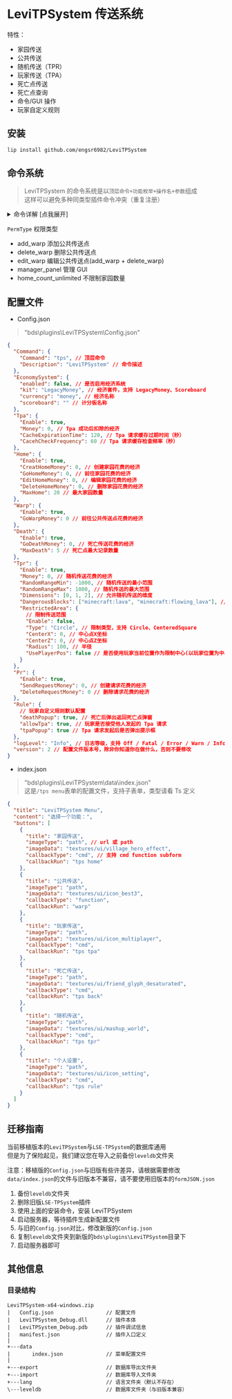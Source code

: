 # LeviTPSystem 传送系统

特性：

- 家园传送
- 公共传送
- 随机传送（TPR）
- 玩家传送（TPA）
- 死亡点传送
- 死亡点查询
- 命令/GUI 操作
- 玩家自定义规则

## 安装

```bash
lip install github.com/engsr6982/LeviTPSystem
```

## 命令系统

> LeviTPSystem 的命令系统是以`顶层命令+功能枚举+操作名+参数`组成  
> 这样可以避免多种同类型插件命令冲突（重复注册）

<details>
  <summary>命令详解 [点我展开]</summary>

> 注意: 插件默认注册的顶层命令为`tps`, 如有修改请将下文的`tps`换成你修改后的顶层命令

- 家 命令

`/tps home` 家园传送点 GUI（玩家）

`/tps home add <name: string>` 添加一个家（玩家）

`/tps home del <name: string>` 删除一个家（玩家）

`/tps home go <name: string>` 前往家（玩家）

`/tps home list` 列出所有家（玩家）

- 公共传送点命令

`/tps warp` 公共传送点 GUI（玩家）

`/tps warp add <name: string>` 添加一个公共传送点（权限组允许）（玩家）

`/tps warp del <name: string>` 删除一个公共传送点（权限组允许）（玩家）

`/tps warp go <name: string>` 前往公共传送点（玩家）

`/tps warp list` 列出所有公共传送点（玩家）

- Tpa 命令

`/tps tpa` 打开 Tpa GUI（玩家）

`/tps tpa accept` 接受一个 Tpa 请求（玩家）

`/tps tpa deny` 拒绝一个 Tpa 请求（玩家）

`/tps tpa here <player: target>` 发起 Tpa 将目标玩家传送到我这（玩家）

`/tps tpa to <player: target>` 发起 Tpa 传送到目标玩家（玩家）

- 数据库命令

`/tps leveldb del <键1> [键2]` 删除数据库指定键下的数据（控制台）

`/tps leveldb export` 导出当前数据库的所有数据（控制台）

`/tps leveldb import [旧数据模式: boolean]` 将 导出的数据/旧版本数据 导入数据库（控制台）

`/tps leveldb list [键1] [键2]` 列出所有键（控制台）

- 控制台命令

`/tps reload` 重载配置文件（控制台）

- 其他

`/tps` 和 `/tps menu`打开主菜单（玩家）

`/tps mgr` 打开管理 GUI（插件 OP）

`/tps back` 返回死亡点 GUI（玩家）

`/tps death` 查询死亡信息（玩家）

`/tps pr` 打开 Pr GUI（玩家）

`/tps rule` 打开规则配置（玩家）

`/tps tpr` 随机传送 GUI（玩家）

`/tps perm add <realName: string> <permtype: PermType>` 添加一个权限（控制台）

`/tps perm del <realName: string> <permtype: PermType>` 添加一个权限（控制台）

`/tps perm list <realName: string>` 列出玩家拥有的权限（控制台）

</details>

`PermType` 权限类型
- add_warp 添加公共传送点
- delete_warp 删除公共传送点
- edit_warp 编辑公共传送点(add_warp + delete_warp)
- manager_panel 管理 GUI
- home_count_unlimited 不限制家园数量

## 配置文件

- Config.json

> "bds\plugins\LeviTPSystem\Config.json"

```json
{
  "Command": {
    "Command": "tps", // 顶层命令
    "Description": "LeviTPSystem" // 命令描述
  },
  "EconomySystem": {
    "enabled": false, // 是否启用经济系统
    "kit": "LegacyMoney", // 经济套件，支持 LegacyMoney、Scoreboard
    "currency": "money", // 经济名称
    "scoreboard": "" // 计分板名称
  },
  "Tpa": {
    "Enable": true,
    "Money": 0, // Tpa 成功后扣除的经济
    "CacheExpirationTime": 120, // Tpa 请求缓存过期时间（秒）
    "CacehCheckFrequency": 60 // Tpa 请求缓存检查频率（秒）
  },
  "Home": {
    "Enable": true,
    "CreatHomeMoney": 0, // 创建家园花费的经济
    "GoHomeMoney": 0, // 前往家园花费的经济
    "EditHomeMoney": 0, // 编辑家园花费的经济
    "DeleteHomeMoney": 0, // 删除家园花费的经济
    "MaxHome": 20 // 最大家园数量
  },
  "Warp": {
    "Enable": true,
    "GoWarpMoney": 0 // 前往公共传送点花费的经济
  },
  "Death": {
    "Enable": true,
    "GoDeathMoney": 0, // 死亡传送花费的经济
    "MaxDeath": 5 // 死亡点最大记录数量
  },
  "Tpr": {
    "Enable": true,
    "Money": 0, // 随机传送花费的经济
    "RandomRangeMin": -1000, // 随机传送的最小范围
    "RandomRangeMax": 1000, // 随机传送的最大范围
    "Dimensions": [0, 1, 2], // 允许随机传送的维度
    "DangerousBlocks": ["minecraft:lava", "minecraft:flowing_lava"], // 危险方块列表，落脚点是这些方块则传送失败
    "RestrictedArea": {
      // 限制传送范围
      "Enable": false,
      "Type": "Circle", // 限制类型，支持 Circle、CenteredSquare
      "CenterX": 0, // 中心点X坐标
      "CenterZ": 0, // 中心点Z坐标
      "Radius": 100, // 半径
      "UsePlayerPos": false // 是否使用玩家当前位置作为限制中心(以玩家位置为中心进行随机传送)
    }
  },
  "Pr": {
    "Enable": true,
    "SendRequestMoney": 0, // 创建请求花费的经济
    "DeleteRequestMoney": 0 // 删除请求花费的经济
  },
  "Rule": {
    // 玩家自定义规则默认配置
    "deathPopup": true, // 死亡后弹出返回死亡点弹窗
    "allowTpa": true, // 玩家是否接受他人发起的 Tpa 请求
    "tpaPopup": true // Tpa 请求发起后是否弹出提示框
  },
  "logLevel": "Info", // 日志等级，支持 Off / Fatal / Error / Warn / Info / Debug / Trace
  "version": 2 // 配置文件版本号，除非你知道你在做什么，否则不要修改
}
```

- index.json

> "bds\plugins\LeviTPSystem\data\index.json"  
> 这是`/tps menu`表单的配置文件，支持子表单，类型请看 Ts 定义

```json
{
  "title": "LeviTPSystem Menu",
  "content": "选择一个功能：",
  "buttons": [
    {
      "title": "家园传送",
      "imageType": "path", // url 或 path
      "imageData": "textures/ui/village_hero_effect",
      "callbackType": "cmd", // 支持 cmd function subform
      "callbackRun": "tps home"
    },
    {
      "title": "公共传送",
      "imageType": "path",
      "imageData": "textures/ui/icon_best3",
      "callbackType": "function",
      "callbackRun": "warp"
    },
    {
      "title": "玩家传送",
      "imageType": "path",
      "imageData": "textures/ui/icon_multiplayer",
      "callbackType": "cmd",
      "callbackRun": "tps tpa"
    },
    {
      "title": "死亡传送",
      "imageType": "path",
      "imageData": "textures/ui/friend_glyph_desaturated",
      "callbackType": "cmd",
      "callbackRun": "tps back"
    },
    {
      "title": "随机传送",
      "imageType": "path",
      "imageData": "textures/ui/mashup_world",
      "callbackType": "cmd",
      "callbackRun": "tps tpr"
    },
    {
      "title": "个人设置",
      "imageType": "path",
      "imageData": "textures/ui/icon_setting",
      "callbackType": "cmd",
      "callbackRun": "tps rule"
    }
  ]
}
```

## 迁移指南

当前移植版本的`LeviTPSystem`与`LSE-TPSystem`的数据库通用  
但是为了保险起见，我们建议您在导入之前备份`leveldb`文件夹

注意：移植版的`Config.json`与旧版有些许差异，请根据需要修改
`data/index.json`的文件与旧版本不兼容，请不要使用旧版本的`formJSON.json`

1. 备份`leveldb`文件夹
2. 删除旧版`LSE-TPSystem`插件
3. 使用上面的安装命令，安装 LeviTPSystem
4. 启动服务器，等待插件生成新配置文件
5. 与旧的`Config.json`对比，修改新版的`Config.json`
6. 复制`leveldb`文件夹到新版的`bds\plugins\LeviTPSystem`目录下
7. 启动服务器即可

## 其他信息

### 目录结构

```floder
LeviTPSystem-x64-windows.zip
|   Config.json                 // 配置文件
|   LeviTPSystem_Debug.dll      // 插件本体
|   LeviTPSystem_Debug.pdb      // 插件调试信息
|   manifest.json               // 插件入口定义
|
+---data
|       index.json              // 菜单配置文件
|
+---export                      // 数据库导出文件夹
+---import                      // 数据库导入文件夹
+---lang                        // 语言文件夹（默认不存在）
\---leveldb                     // 数据库文件夹（与旧版本兼容）
```
